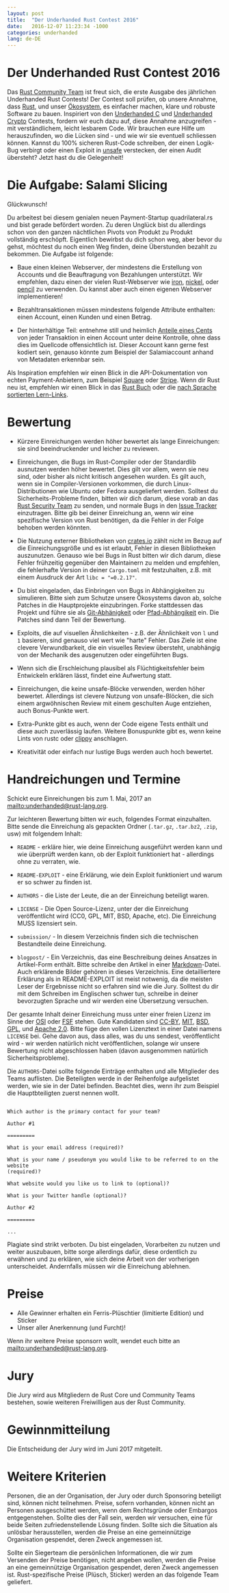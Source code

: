 ```yaml
---
layout: post
title:  "Der Underhanded Rust Contest 2016"
date:   2016-12-07 11:23:34 -1000
categories: underhanded
lang: de-DE
---
```


# Der Underhanded Rust Contest 2016 

Das [Rust Community Team](https://community.rs) ist freut sich, die erste Ausgabe
des jährlichen Underhanded Rust Contests! Der Contest soll prüfen, ob unsere
Annahme, dass [Rust](https://www.rust-lang.org/), und unser
[Ökosystem](https://crates.io/), es einfacher machen, klare und robuste
Software zu bauen. Inspiriert von den [Underhanded
C](http://www.underhanded-c.org/) und [Underhanded
Crypto](https://underhandedcrypto.com/) Contests, fordern wir euch dazu auf,
diese Annahme anzugreifen - mit verständlichem, leicht lesbarem Code.  Wir
brauchen eure Hilfe um herauszufinden, wo die Lücken sind - und wie wir sie
eventuell schliessen können. Kannst du 100% sicheren Rust-Code schreiben, der
einen Logik-Bug verbirgt oder einen Exploit in
[unsafe](https://doc.rust-lang.org/book/unsafe.html) verstecken, der einen
Audit übersteht? Jetzt hast du die Gelegenheit!

# Die Aufgabe: Salami Slicing

Glückwunsch!

Du arbeitest bei diesem genialen neuen Payment-Startup quadrilateral.rs und
bist gerade befördert worden. Zu deren Unglück bist du allerdings schon von den
ganzen nächtlichen Pivots von Produkt zu Produkt vollständig erschöpft.
Eigentlich bewirbst du dich schon weg, aber bevor du gehst, möchtest du noch
einen Weg finden, deine Überstunden bezahlt zu bekommen. Die Aufgabe ist
folgende:

* Baue einen kleinen Webserver, der mindestens die Erstellung von Accounts und
  die Beauftragung von Bezahlungen unterstützt. Wir empfehlen, dazu einen der
  vielen Rust-Webserver wie [iron](https://crates.io/crates/iron),
  [nickel](https://crates.io/crates/nickel), oder
  [pencil](https://crates.io/crates/pencil) zu verwenden. Du kannst aber auch
  einen eigenen Webserver implementieren!

* Bezahltransaktionen müssen mindestens folgende Attribute enthalten: einen Account, einen Kunden und einen Betrag.

* Der hinterhältige Teil: entnehme still und heimlich [Anteile eines
  Cents](https://en.wikipedia.org/wiki/Office_Space) von jeder Transaktion in
  einen Account unter deine Kontrolle, ohne dass dies im Quellcode offensichtlich
  ist. Dieser Account kann gerne fest kodiert sein, genauso könnte zum Beispiel
  der Salamiaccount anhand von Metadaten erkennbar sein.

Als Inspiration empfehlen wir einen Blick in die API-Dokumentation von echten Payment-Anbietern, zum Beispiel
[Square](https://docs.connect.squareup.com/api/connect/v2/) oder
[Stripe](https://stripe.com/docs/api). Wenn dir Rust neu ist, empfehlen wir einen Blick in das [Rust
Buch](https://doc.rust-lang.org/book/) oder die [nach Sprache sortierten Lern-Links](https://github.com/ctjhoa/rust-learning#locale-links).

# Bewertung

* Kürzere Einreichungen werden höher bewertet als lange Einreichungen: sie
  sind beeindruckender und leicher zu reviewen.

* Einreichungen, die Bugs im Rust-Compiler oder der Standardlib ausnutzen
  werden höher bewertet. Dies gilt vor allem, wenn sie neu sind, oder bisher
  als nicht kritisch angesehen wurden. Es gilt auch, wenn sie in
  Compiler-Versionen vorkommen, die durch Linux-Distributionen wie Ubuntu oder
  Fedora ausgeliefert werden. Solltest du Sicherheits-Probleme finden, bitten wir
  dich darum, diese vorab an das [Rust Security
  Team](https://www.rust-lang.org/en-US/security.html) zu senden, und normale
  Bugs in den [Issue Tracker](https://github.com/rust-lang/rust/issues)
  einzutragen. Bitte gib bei deiner Einreichung an, wenn wir eine spezifische
  Version von Rust benötigen, da die Fehler in der Folge behoben werden könnten.

* Die Nutzung externer Bibliotheken von [crates.io](https://crates.io) zählt
  nicht im Bezug auf die Einreichungsgröße und es ist erlaubt, Fehler in diesen
  Bibliotheken auszunutzen. Genauso wie bei Bugs in Rust bitten wir dich darum,
  diese Fehler frühzeitig gegenüber den Maintainern zu melden und empfehlen, die
  fehlerhafte Version in deiner `Cargo.toml` mit festzuhalten, z.B. mit einem
  Ausdruck der Art `libc = "=0.2.17"`.

* Du bist eingeladen, das Einbringen von Bugs in Abhängigkeiten zu simulieren.
  Bitte sieh zum Schutze unsere Ökosystems davon ab, solche Patches in die
  Hauptprojekte einzubringen. Forke stattdessen das Projekt und führe sie als
  [Git-Abhänigkeit](http://doc.crates.io/specifying-dependencies.html#specifying-dependencies-from-git-repositories)
  oder
  [Pfad-Abhängikeit](http://doc.crates.io/specifying-dependencies.html#specifying-path-dependencies)
  ein. Die Patches sind dann Teil der Bewertung.

* Exploits, die auf visuellen Ähnlichkeiten - z.B. der Ähnlichkeit von `l` und
  `1` basieren, sind genauso viel wert wie "harte" Fehler. Das Ziele ist eine
  clevere Verwundbarkeit, die ein visuelles Review übersteht, unabhängig von der
  Mechanik des ausgenutzen oder eingeführten Bugs.

* Wenn sich die Erschleichung plausibel als Flüchtigkeitsfehler beim Entwickeln
  erklären lässt, findet eine Aufwertung statt.

* Einreichungen, die keine unsafe-Blöcke verwenden, werden höher bewertet.
  Allerdings ist clevere Nutzung von unsafe-Blöcken, die sich einem
  argwöhnischen Review mit einem geschulten Auge entziehen, auch Bonus-Punkte
  wert.

* Extra-Punkte gibt es auch, wenn der Code eigene Tests enthält und diese auch
  zuverlässig laufen. Weitere Bonuspunkte gibt es, wenn keine Lints von rustc oder
  [clippy](https://github.com/Manishearth/rust-clippy) anschlagen.

* Kreativität oder einfach nur lustige Bugs werden auch hoch bewertet.

# Handreichungen und Termine

Schickt eure Einreichungen bis zum 1. Mai, 2017 an <mailto:underhanded@rust-lang.org>.

Zur leichteren Bewertung bitten wir euch, folgendes Format einzuhalten. Bitte
sende die Einreichung als gepackten Ordner (`.tar.gz`, `.tar.bz2`, `.zip`, usw)
mit folgendem Inhalt:

* `README` - erkläre hier, wie deine Einreichung ausgeführt werden kann und wie
  überprüft werden kann, ob der Exploit funktioniert hat - allerdings ohne zu
  verraten, wie.

* `README-EXPLOIT` - eine Erklärung, wie dein Exploit funktioniert und warum er
  so schwer zu finden ist.

* `AUTHORS` - die Liste der Leute, die an der Einreichung beteiligt waren.

* `LICENSE` - Die Open Source-Lizenz, unter der die Einreichung veröffentlicht
  wird (CC0, GPL, MIT, BSD, Apache, etc). Die Einreichung MUSS lizensiert sein.

* `submission/` - In diesem Verzeichnis finden sich die technischen
  Bestandteile deine Einreichung.

* `blogpost/` - Ein Verzeichnis, das eine Beschreibung deines Ansatzes in
  Artikel-Form enthält. Bitte schreibe den Artikel in einer
  [Markdown](https://daringfireball.net/projects/markdown/)-Datei. Auch erklärende
  Bilder gehören in dieses Verzeichnis. Eine detailliertere Erklärung als in
  README-EXPLOIT ist meist notwenig, da die meisten Leser der Ergebnisse nicht so
  erfahren sind wie die Jury. Solltest du dir mit dem Schreiben im Englischen
  schwer tun, schreibe in deiner bevorzugten Sprache und wir werden eine
  Übersetzung versuchen.

Der gesamte Inhalt deiner Einreichung muss unter einer freien Lizenz im Sinne
der [OSI](https://opensource.org/licenses) oder
[FSF](https://www.gnu.org/licenses/license-list.html%20and) stehen. Gute
Kandidaten sind [CC-BY](https://creativecommons.org/licenses/by/2.0/),
[MIT](https://opensource.org/licenses/MIT),
[BSD](https://opensource.org/licenses/BSD-3-Clause),
[GPL](https://www.gnu.org/licenses/gpl-3.0.en.html), und [Apache
2.0](https://www.apache.org/licenses/LICENSE-2.0). Bitte füge den vollen
Lizenztext in einer Datei namens `LICENSE` bei. Gehe davon aus, dass alles, was
du uns sendest, veröffentlicht wird - wir werden natürlich nicht
veröffentlichen, solange wir unsere Bewertung nicht abgeschlossen haben (davon
ausgenommen natürlich Sicherheitsprobleme).

Die `AUTHORS`-Datei sollte folgende Einträge enthalten und alle Mitglieder des
Teams auflisten. Die Beteiligten werde in der Reihenfolge aufgelistet werden,
wie sie in der Datei befinden. Beachtet dies, wenn ihr zum Beispiel die
Hauptbteiligten zuerst nennen wollt.

```

Which author is the primary contact for your team?

Author #1

=========

What is your email address (required)?

What is your name / pseudonym you would like to be referred to on the website
(required)?

What website would you like us to link to (optional)?

What is your Twitter handle (optional)?

Author #2

=========

...

```

Plagiate sind strikt verboten. Du bist eingeladen, Vorarbeiten zu nutzen und
weiter auszubauen, bitte sorge allerdings dafür, diese ordentlich zu erwähnen
und zu erklären, wie sich deine Arbeit von der vorherigen unterscheidet.
Andernfalls müssen wir die Einreichung ablehnen.

# Preise

* Alle Gewinner erhalten ein Ferris-Plüschtier (limitierte Edition) und Sticker
* Unser aller Anerkennung (und Furcht)!

Wenn ihr weitere Preise sponsorn wollt, wendet euch bitte an
<mailto:underhanded@rust-lang.org>.

# Jury

Die Jury wird aus Mitgliedern de Rust Core und Community Teams bestehen, sowie
weiteren Freiwilligen aus der Rust Community.

# Gewinnmitteilung

Die Entscheidung der Jury wird im Juni 2017 mitgeteilt.

# Weitere Kriterien

Personen, die an der Organisation, der Jury oder durch Sponsoring beteiligt
sind, können nicht teilnehmen. Preise, sofern vorhanden, können nicht an Personen
ausgeschüttet werden, wenn dem Rechtsgründe oder Embargos entgegenstehen.
Sollte dies der Fall sein, werden wir versuchen, eine für beide Seiten
zufriedenstellende Lösung finden. Sollte sich die Situation als unlösbar
herausstellen, werden die Preise an eine gemeinnützige Organisation gespendet,
deren Zweck angemessen ist.

Sollte ein Siegerteam die persönlichen Informationen, die wir zum Versenden der
Preise benötigen, nicht angeben wollen, werden die Preise an eine gemeinnützige
Organisation gespendet, deren Zweck angemessen ist. Rust-spezifische Preise
(Plüsch, Sticker) werden an das folgende Team geliefert.
